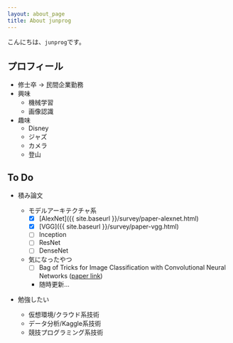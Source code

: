 ```yaml
---
layout: about_page
title: About junprog
---
```


こんにちは、`junprog`です。

## プロフィール

* 修士卒 → 民間企業勤務
* 興味
    * 機械学習
    * 画像認識
* 趣味
    * Disney
    * ジャズ
    * カメラ
    * 登山

## To Do

* 積み論文
    * モデルアーキテクチャ系
        * [x] [AlexNet]({{ site.baseurl }}/survey/paper-alexnet.html)
        * [x] [VGG]({{ site.baseurl }}/survey/paper-vgg.html)
        * [ ] Inception
        * [ ] ResNet
        * [ ] DenseNet
    * 気になったやつ
        * [ ] Bag of Tricks for Image Classification with Convolutional Neural Networks ([paper link](https://arxiv.org/abs/1812.01187))
        * 随時更新...

* 勉強したい
    * 仮想環境/クラウド系技術
    * データ分析/Kaggle系技術
    * 競技プログラミング系技術